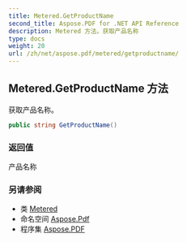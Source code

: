 ```yaml
---
title: Metered.GetProductName
second_title: Aspose.PDF for .NET API Reference
description: Metered 方法。获取产品名称
type: docs
weight: 20
url: /zh/net/aspose.pdf/metered/getproductname/
---
```

## Metered.GetProductName 方法

获取产品名称。

```csharp
public string GetProductName()
```

### 返回值

产品名称

### 另请参阅

* 类 [Metered](../)
* 命名空间 [Aspose.Pdf](../../../aspose.pdf/)
* 程序集 [Aspose.PDF](../../../)
